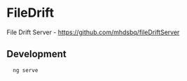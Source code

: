 # FileDrift
File Drift Server - https://github.com/mhdsbq/fileDriftServer


## Development
```
  ng serve
```
